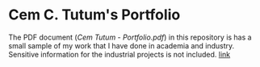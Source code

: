 # Cem C. Tutum's Portfolio 

The PDF document (*Cem Tutum - Portfolio.pdf*) in this repository is has a small sample of my work that I have done in academia and industry.
Sensitive information for the industrial projects is not included.
[link](Cem-Tutum_Portfolio.pdf)
